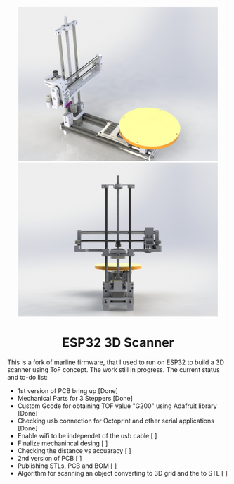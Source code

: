 <p align="center">
<img src="buildroot/ESP3D_Images/Camera1_.JPG" height="350" alt="Mechanical Model" />
<img src="buildroot/ESP3D_Images/Camera4_.JPG" height="350" alt="Mechanical Model" />
</p>
<p align="center"></p>

<h1 align="center">ESP32 3D Scanner</h1>
This is a fork of marline firmware, that I used to run on ESP32 to build a 3D scanner using ToF concept. The work still in progress. The current status and to-do list:

 - 1st version of PCB bring up [Done]
 - Mechanical Parts for 3 Steppers [Done]
 - Custom Gcode for obtaining TOF value "G200" using Adafruit library [Done]
 - Checking usb connection for Octoprint and other serial applications [Done]
 - Enable wifi to be independet of the usb cable [ ]
 - Finalize mechanincal desing [ ]
 - Checking the distance vs accuaracy [ ]
 - 2nd version of PCB [ ]
 - Publishing STLs, PCB and BOM [ ]
 - Algorithm for scanning an object converting to 3D grid and the to STL [ ]
